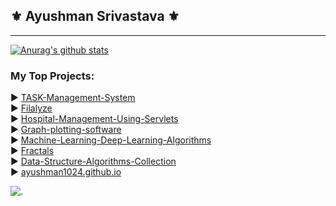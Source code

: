 ## ⚜ Ayushman Srivastava ⚜
----
[![Anurag's github stats](https://github-readme-stats.vercel.app/api?username=ayushman1024&show_icons=true&theme=radical&include_all_commits=true)](https://github.com/anuraghazra/github-readme-stats)

### My Top Projects:

▶ [TASK-Management-System](https://github.com/ayushman1024/TASK-Management-System)  
▶ [Filalyze](https://github.com/ayushman1024/Filalyze)  
▶ [Hospital-Management-Using-Servlets](https://github.com/ayushman1024/Hospital-Management-Using-Servlets)  
▶ [Graph-plotting-software](https://github.com/ayushman1024/Graph-plotting-software)  
▶ [Machine-Learning-Deep-Learning-Algorithms](https://github.com/ayushman1024/Machine-Learning-Deep-Learning-Algorithms)  
▶ [Fractals](https://github.com/ayushman1024/Fractals)  
▶ [Data-Structure-Algorithms-Collection](https://github.com/ayushman1024/Data-Structure-Algorithms-Collection)  
▶ [ayushman1024.github.io](https://github.com/ayushman1024/ayushman1024.github.io)  

<!--- [![Top Langs](https://github-readme-stats.vercel.app/api/top-langs/?username=ayushman1024&title_color=fff&icon_color=79ff97&text_color=9f9f9f&bg_color=151515)](https://github.com/anuraghazra/github-readme-stats) --->
![.](https://github-pages-visitor.herokuapp.com/counterimg/githubDashboard)

